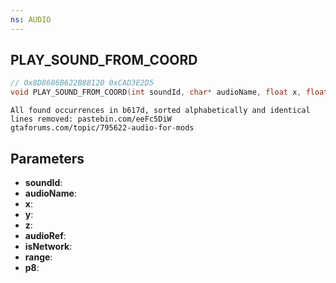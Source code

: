 ```yaml
---
ns: AUDIO
---
```

## PLAY_SOUND_FROM_COORD

```c
// 0x8D8686B622B88120 0xCAD3E2D5
void PLAY_SOUND_FROM_COORD(int soundId, char* audioName, float x, float y, float z, char* audioRef, BOOL isNetwork, int range, BOOL p8);
```

```
All found occurrences in b617d, sorted alphabetically and identical lines removed: pastebin.com/eeFc5DiW  
gtaforums.com/topic/795622-audio-for-mods  
```

## Parameters
* **soundId**: 
* **audioName**: 
* **x**: 
* **y**: 
* **z**: 
* **audioRef**: 
* **isNetwork**: 
* **range**: 
* **p8**: 

